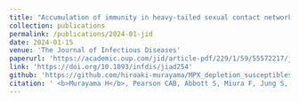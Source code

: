 ```yaml
---
title: "Accumulation of immunity in heavy-tailed sexual contact networks shapes mpox outbreak sizes"
collection: publications
permalink: /publications/2024-01-jid
date: 2024-01-15
venue: 'The Journal of Infectious Diseases'
paperurl: 'https://academic.oup.com/jid/article-pdf/229/1/59/55572217/jiad254.pdf'
link: 'https://doi.org/10.1093/infdis/jiad254'
github: 'https://github.com/hiroaki-murayama/MPX_depletion_susceptibles'
citation: ' <b>Murayama H</b>, Pearson CAB, Abbott S, Miura F, Jung S, Fearon E, Funk S, Endo A.  (2024) &quot;Accumulation of immunity in heavy-tailed sexual contact networks shapes mpox outbreak sizes.&quot; <i>The Journal of Infectious Diseases</i>. 2023 Jul 4;jiad254.'
---
```

